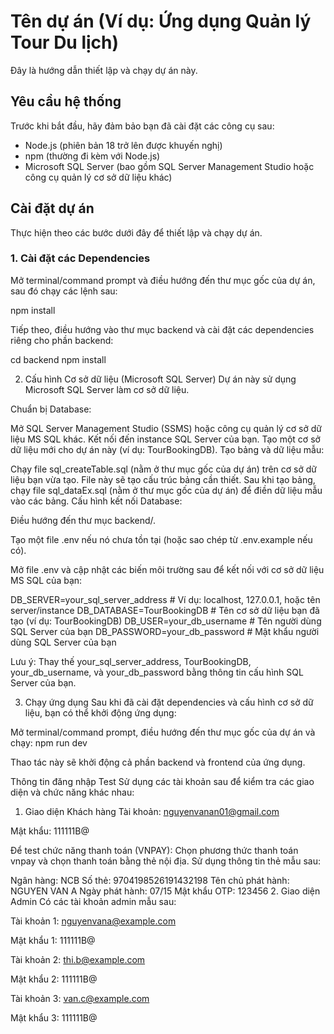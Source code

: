

# Tên dự án (Ví dụ: Ứng dụng Quản lý Tour Du lịch)

Đây là hướng dẫn thiết lập và chạy dự án này.

## Yêu cầu hệ thống

Trước khi bắt đầu, hãy đảm bảo bạn đã cài đặt các công cụ sau:

* Node.js (phiên bản 18 trở lên được khuyến nghị)
* npm (thường đi kèm với Node.js)
* Microsoft SQL Server (bao gồm SQL Server Management Studio hoặc công cụ quản lý cơ sở dữ liệu khác)

## Cài đặt dự án

Thực hiện theo các bước dưới đây để thiết lập và chạy dự án.

### 1. Cài đặt các Dependencies

Mở terminal/command prompt và điều hướng đến thư mục gốc của dự án, sau đó chạy các lệnh sau:

npm install

Tiếp theo, điều hướng vào thư mục backend và cài đặt các dependencies riêng cho phần backend:

cd backend
npm install

2. Cấu hình Cơ sở dữ liệu (Microsoft SQL Server)
Dự án này sử dụng Microsoft SQL Server làm cơ sở dữ liệu.

Chuẩn bị Database:

Mở SQL Server Management Studio (SSMS) hoặc công cụ quản lý cơ sở dữ liệu MS SQL khác.
Kết nối đến instance SQL Server của bạn.
Tạo một cơ sở dữ liệu mới cho dự án này (ví dụ: TourBookingDB).
Tạo bảng và dữ liệu mẫu:

Chạy file sql_createTable.sql (nằm ở thư mục gốc của dự án) trên cơ sở dữ liệu bạn vừa tạo. File này sẽ tạo cấu trúc bảng cần thiết.
Sau khi tạo bảng, chạy file sql_dataEx.sql (nằm ở thư mục gốc của dự án) để điền dữ liệu mẫu vào các bảng.
Cấu hình kết nối Database:

Điều hướng đến thư mục backend/.

Tạo một file .env nếu nó chưa tồn tại (hoặc sao chép từ .env.example nếu có).

Mở file .env và cập nhật các biến môi trường sau để kết nối với cơ sở dữ liệu MS SQL của bạn:

DB_SERVER=your_sql_server_address  # Ví dụ: localhost, 127.0.0.1, hoặc tên server/instance
DB_DATABASE=TourBookingDB         # Tên cơ sở dữ liệu bạn đã tạo (ví dụ: TourBookingDB)
DB_USER=your_db_username          # Tên người dùng SQL Server của bạn
DB_PASSWORD=your_db_password      # Mật khẩu người dùng SQL Server của bạn

Lưu ý: Thay thế your_sql_server_address, TourBookingDB, your_db_username, và your_db_password bằng thông tin cấu hình SQL Server của bạn.

3. Chạy ứng dụng
Sau khi đã cài đặt dependencies và cấu hình cơ sở dữ liệu, bạn có thể khởi động ứng dụng:

Mở terminal/command prompt, điều hướng đến thư mục gốc của dự án và chạy: npm run dev

Thao tác này sẽ khởi động cả phần backend và frontend của ứng dụng.

Thông tin đăng nhập Test
Sử dụng các tài khoản sau để kiểm tra các giao diện và chức năng khác nhau:

1. Giao diện Khách hàng
Tài khoản: nguyenvanan01@gmail.com

Mật khẩu: 111111B@

Để test chức năng thanh toán (VNPAY):
Chọn phương thức thanh toán vnpay và chọn thanh toán bằng thẻ nội địa. Sử dụng thông tin thẻ mẫu sau:

Ngân hàng: NCB
Số thẻ: 9704198526191432198
Tên chủ phát hành: NGUYEN VAN A
Ngày phát hành: 07/15
Mật khẩu OTP: 123456
2. Giao diện Admin
Có các tài khoản admin mẫu sau:

Tài khoản 1: nguyenvana@example.com

Mật khẩu 1: 111111B@

Tài khoản 2: thi.b@example.com

Mật khẩu 2: 111111B@

Tài khoản 3: van.c@example.com

Mật khẩu 3: 111111B@
